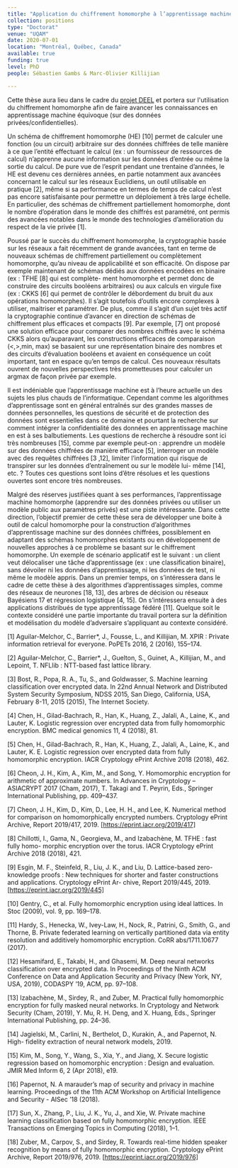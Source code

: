 ```yaml
---
title: "Application du chiffrement homomorphe à l’apprentissage machine pour assurer la confidentialité des données"
collection: positions
type: "Doctorat"
venue: "UQAM"
date: 2020-07-01
location: "Montréal, Québec, Canada"
available: true
funding: true
level: PhD
people: Sébastien Gambs & Marc-Olivier Killijian

---
```


Cette thèse aura lieu dans le cadre du [projet DEEL](https://www.deel.ai) et portera sur l'utilisation du chiffrement homomorphe afin de faire avancer les connaissances en apprentissage machine équivoque (sur des données privées/confidentielles).

Un schéma de chiffrement homomorphe (HE) [10] permet de calculer une fonction (ou un circuit) arbitraire sur des données chiffrées de telle manière à ce que l’entité effectuant le calcul (ex : un fournisseur de ressources de calcul) n’apprenne aucune information sur les données d’entrée ou même la sortie du calcul. De pure vue de l’esprit pendant une trentaine d’années, le HE est devenu ces dernières années, en partie notamment aux avancées concernant le calcul sur les réseaux Euclidiens, un outil utilisable en pratique [2], même si sa performance en termes de temps de calcul n’est pas encore satisfaisante pour permettre un déploiement à très large échelle. En particulier, des schémas de chiffrement partiellement homomorphe, dont le nombre d’opération dans le monde des chiffrés est paramétré, ont permis des avancées notables dans le monde des technologies d’amélioration du respect de la vie privée [1].

Poussé par le succès du chiffrement homomorphe, la cryptographie basée sur les réseaux a fait récemment de grande avancées, tant en terme de nouveaux schémas de chiffrement partiellement ou complètement homomorphe, qu’au niveau de applicabilité et son efficacité. On dispose par exemple maintenant de schémas dédiés aux données encodées en binaire (ex : TFHE [8] qui est complète- ment homomorphe et permet donc de construire des circuits booléens arbitraires) ou aux calculs en virgule fixe (ex : CKKS [6] qui permet de contrôler le débordement du bruit du aux opérations homomorphes). Il s’agit toutefois d’outils encore complexes à utiliser, maitriser et paramétrer. De plus, comme il s’agit d’un sujet très actif la cryptographie continue d’avancer en direction de schémas de chiffrement plus efficaces et compacts [9]. Par exemple, [7] ont proposé une solution efficace pour comparer des nombres chiffrés avec le schéma CKKS alors qu’auparavant, les constructions efficaces de comparaison (<,>,min, max) se basaient sur une représentation binaire des nombres et des circuits d’évaluation booléens et avaient en conséquence un coût important, tant en espace qu’en temps de calcul. Ces nouveaux résultats ouvrent de nouvelles perspectives très prometteuses pour calculer un argmax de façon privée par exemple.

Il est indéniable que l’apprentissage machine est à l’heure actuelle un des sujets les plus chauds de l’informatique. Cependant comme les algorithmes d’apprentissage sont en général entraînés sur des grandes masses de données personnelles, les questions de sécurité et de protection des données sont essentielles dans ce domaine et pourtant la recherche sur comment intégrer la confidentialité des données en apprentissage machine en est à ses balbutiements. Les questions de recherche à résoudre sont ici très nombreuses [15], comme par exemple peut-on : apprendre un modèle sur des données chiffrées de manière efficace [5], interroger un modèle avec des requêtes chiffrées [3 ,12], limiter l’information qui risque de transpirer sur les données d’entraînement ou sur le modèle lui- même [14], etc. ? Toutes ces questions sont loins d’être résolues et les questions ouvertes sont encore très nombreuses.

Malgré des réserves justifiées quant à ses performances, l’apprentissage machine homomorphe (apprendre sur des données privées ou utiliser un modèle public aux paramètres privés) est une piste intéressante. Dans cette direction, l’objectif premier de cette thèse sera de développer une boite à outil de calcul homomorphe pour la construction d’algorithmes d’apprentissage machine sur des données chiffrées, possiblement en adaptant des schémas homomorphes existants ou en développement de nouvelles approches à ce problème se basant sur le chiffrement homomorphe. Un exemple de scénario applicatif est le suivant : un client veut délocaliser une tâche d’apprentissage (ex : une classification binaire), sans dévoiler ni les données d’apprentissage, ni les données de test, ni même le modèle appris. Dans un premier temps, on s’intéressera dans le cadre de cette thèse à des algorithmes d’apprentissages simples, comme des réseaux de neurones [18, 13], des arbres de décision ou réseaux Bayésiens 17 et régression logistique [4, 15]. On s’intéressera ensuite à des applications distribués de type apprentissage fédéré [11]. Quelque soit le contexte considéré une partie importante du travail portera sur la définition et modélisation du modèle d’adversaire s’appliquant au contexte considéré.

[1] Aguilar-Melchor, C., Barrier*, J., Fousse, L., and Killijian, M. XPIR : Private information retrieval for everyone. PoPETs 2016, 2 (2016), 155–174.

[2] Aguilar-Melchor, C., Barrier*, J., Guelton, S., Guinet, A., Killijian, M., and Lepoint, T. NFLlib : NTT-based fast lattice library.

[3] Bost, R., Popa, R. A., Tu, S., and Goldwasser, S. Machine learning classification over encrypted data. In 22nd Annual Network and Distributed System Security Symposium, NDSS 2015, San Diego, California, USA, February 8-11, 2015 (2015), The Internet Society.

[4] Chen, H., Gilad-Bachrach, R., Han, K., Huang, Z., Jalali, A., Laine, K., and Lauter, K. Logistic regression over encrypted data from fully homomorphic encryption. BMC medical genomics 11, 4 (2018), 81.

[5] Chen, H., Gilad-Bachrach, R., Han, K., Huang, Z., Jalali, A., Laine, K., and Lauter, K. E. Logistic regression over encrypted data from fully homomorphic encryption. IACR Cryptology ePrint Archive 2018 (2018), 462.

[6] Cheon, J. H., Kim, A., Kim, M., and Song, Y. Homomorphic encryption for arithmetic of approximate numbers. In Advances in Cryptology – ASIACRYPT 2017 (Cham, 2017), T. Takagi and T. Peyrin, Eds., Springer International Publishing, pp. 409–437.

[7] Cheon, J. H., Kim, D., Kim, D., Lee, H. H., and Lee, K. Numerical method for comparison on homomorphically encrypted numbers. Cryptology ePrint Archive, Report 2019/417, 2019. [https://eprint.iacr.org/2019/417]

[8] Chillotti, I., Gama, N., Georgieva, M., and Izabachène, M. TFHE : fast fully homo- morphic encryption over the torus. IACR Cryptology ePrint Archive 2018 (2018), 421.

[9] Esgin, M. F., Steinfeld, R., Liu, J. K., and Liu, D. Lattice-based zero-knowledge proofs : New techniques for shorter and faster constructions and applications. Cryptology ePrint Ar- chive, Report 2019/445, 2019. [https://eprint.iacr.org/2019/445]

[10] Gentry, C., et al. Fully homomorphic encryption using ideal lattices. In Stoc (2009), vol. 9, pp. 169–178.

[11] Hardy, S., Henecka, W., Ivey-Law, H., Nock, R., Patrini, G., Smith, G., and Thorne, B. Private federated learning on vertically partitioned data via entity resolution and additively homomorphic encryption. CoRR abs/1711.10677 (2017).

[12] Hesamifard, E., Takabi, H., and Ghasemi, M. Deep neural networks classification over encrypted data. In Proceedings of the Ninth ACM Conference on Data and Application Security and Privacy (New York, NY, USA, 2019), CODASPY ’19, ACM, pp. 97–108.

[13] Izabachène, M., Sirdey, R., and Zuber, M. Practical fully homomorphic encryption for fully masked neural networks. In Cryptology and Network Security (Cham, 2019), Y. Mu, R. H. Deng, and X. Huang, Eds., Springer International Publishing, pp. 24–36.

[14] Jagielski, M., Carlini, N., Berthelot, D., Kurakin, A., and Papernot, N. High- fidelity extraction of neural network models, 2019.

[15] Kim, M., Song, Y., Wang, S., Xia, Y., and Jiang, X. Secure logistic regression based on homomorphic encryption : Design and evaluation. JMIR Med Inform 6, 2 (Apr 2018), e19.

[16] Papernot, N. A marauder’s map of security and privacy in machine learning. Proceedings of the 11th ACM Workshop on Artificial Intelligence and Security - AISec ’18 (2018).

[17] Sun, X., Zhang, P., Liu, J. K., Yu, J., and Xie, W. Private machine learning classification based on fully homomorphic encryption. IEEE Transactions on Emerging Topics in Computing (2018), 1–1.

[18] Zuber, M., Carpov, S., and Sirdey, R. Towards real-time hidden speaker recognition by means of fully homomorphic encryption. Cryptology ePrint Archive, Report 2019/976, 2019. [https://eprint.iacr.org/2019/976]